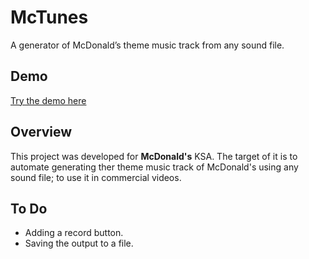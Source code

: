 # McTunes
A generator of McDonald’s theme music track from any sound file.
## Demo
[Try the demo here](https://mctunes.netlify.app)
## Overview
This project was developed for **McDonald's** KSA. The target of it is to automate generating ther theme music track of McDonald's using any sound file; to use it in commercial videos.
## To Do
- Adding a record button.
- Saving the output to a file.


